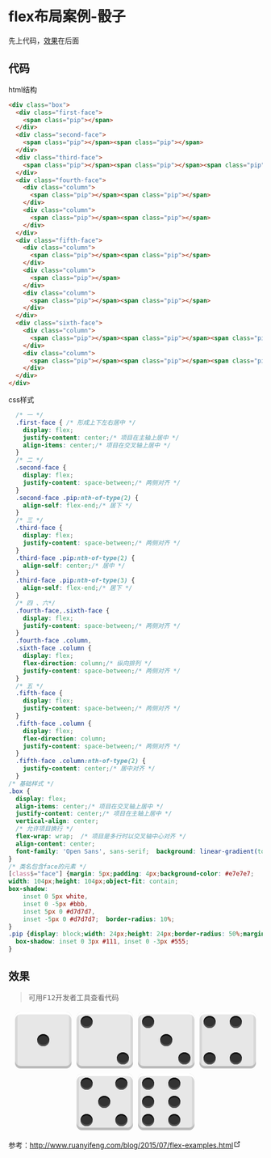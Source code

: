 # flex布局案例-骰子

先上代码，[效果](#效果)在后面

## 代码

html结构
```html
<div class="box">
  <div class="first-face">
    <span class="pip"></span>
  </div>
  <div class="second-face">
    <span class="pip"></span><span class="pip"></span>
  </div>
  <div class="third-face">
    <span class="pip"></span><span class="pip"></span><span class="pip"></span>
  </div>
  <div class="fourth-face">
    <div class="column">
      <span class="pip"></span><span class="pip"></span>
    </div>
    <div class="column">
      <span class="pip"></span><span class="pip"></span>
    </div>
  </div>
  <div class="fifth-face">
    <div class="column">
      <span class="pip"></span><span class="pip"></span>
    </div>
    <div class="column">
      <span class="pip"></span>
    </div>
    <div class="column">
      <span class="pip"></span><span class="pip"></span>
    </div>
  </div>
  <div class="sixth-face">
    <div class="column">
      <span class="pip"></span><span class="pip"></span><span class="pip"></span>
    </div>
    <div class="column">
      <span class="pip"></span><span class="pip"></span><span class="pip"></span>
    </div>
  </div>
</div>
```
css样式
```css
  /* 一 */
  .first-face { /* 形成上下左右居中 */
    display: flex;
    justify-content: center;/* 项目在主轴上居中 */
    align-items: center;/* 项目在交叉轴上居中 */
  }
  /* 二 */
  .second-face {
    display: flex;
    justify-content: space-between;/* 两侧对齐 */
  }
  .second-face .pip:nth-of-type(2) {
    align-self: flex-end;/* 居下 */
  }
  /* 三 */
  .third-face {
    display: flex;
    justify-content: space-between;/* 两侧对齐 */
  }
  .third-face .pip:nth-of-type(2) {
    align-self: center;/* 居中 */
  }
  .third-face .pip:nth-of-type(3) {
    align-self: flex-end;/* 居下 */
  }
  /* 四 、六*/
  .fourth-face,.sixth-face {
    display: flex;
    justify-content: space-between;/* 两侧对齐 */
  }
  .fourth-face .column,
  .sixth-face .column {
    display: flex;
    flex-direction: column;/* 纵向排列 */
    justify-content: space-between;/* 两侧对齐 */
  }
  /* 五 */
  .fifth-face {
    display: flex;
    justify-content: space-between;/* 两侧对齐 */
  }
  .fifth-face .column {
    display: flex;
    flex-direction: column;
    justify-content: space-between;/* 两侧对齐 */
  }
  .fifth-face .column:nth-of-type(2) {
    justify-content: center;/* 居中对齐 */
  }
/* 基础样式 */
.box {
  display: flex;
  align-items: center;/* 项目在交叉轴上居中 */
  justify-content: center;/* 项目在主轴上居中 */
  vertical-align: center;
  /* 允许项目换行 */
  flex-wrap: wrap;  /* 项目是多行时以交叉轴中心对齐 */
  align-content: center;
  font-family: 'Open Sans', sans-serif;  background: linear-gradient(top, #222, #333);
}
/* 类名包含face的元素 */
[class$="face"] {margin: 5px;padding: 4px;background-color: #e7e7e7;
width: 104px;height: 104px;object-fit: contain;
box-shadow:
    inset 0 5px white,
    inset 0 -5px #bbb,
    inset 5px 0 #d7d7d7,
    inset -5px 0 #d7d7d7;  border-radius: 10%;
}
.pip {display: block;width: 24px;height: 24px;border-radius: 50%;margin: 4px;  background-color: #333;
  box-shadow: inset 0 3px #111, inset 0 -3px #555;
}
```


## 效果
> 可用<kbd>F12</kbd>开发者工具查看代码

<div class="box">
  <div class="first-face">
    <span class="pip"></span>
  </div>
  <div class="second-face">
    <span class="pip"></span>
    <span class="pip"></span>
  </div>
  <div class="third-face">
    <span class="pip"></span>
    <span class="pip"></span>
    <span class="pip"></span>
  </div>
  <div class="fourth-face">
    <div class="column">
      <span class="pip"></span>
      <span class="pip"></span>
    </div>
    <div class="column">
      <span class="pip"></span>
      <span class="pip"></span>
    </div>
  </div>
  <div class="fifth-face">
    <div class="column">
      <span class="pip"></span>
      <span class="pip"></span>
    </div>
    <div class="column">
      <span class="pip"></span>
    </div>
    <div class="column">
      <span class="pip"></span>
      <span class="pip"></span>
    </div>
  </div>
  <div class="sixth-face">
    <div class="column">
      <span class="pip"></span>
      <span class="pip"></span>
      <span class="pip"></span>
    </div>
    <div class="column">
      <span class="pip"></span>
      <span class="pip"></span>
      <span class="pip"></span>
    </div>
  </div>
</div>
<style>
  /* 一 */
  .first-face { /* 形成上下左右居中 */
    display: flex;
    /* 项目在主轴上居中 */
    justify-content: center;
    /* 项目在交叉轴上居中 */
    align-items: center;
  }
  /* 二 */
  .second-face {
    display: flex;
    /* 两侧对齐 */
    justify-content: space-between;
  }
  .second-face .pip:nth-of-type(2) {
    /* 居下 */
    align-self: flex-end;
  }/* 三 */
  .third-face {
    display: flex;
    /* 两侧对齐 */
    justify-content: space-between;
  }
  .third-face .pip:nth-of-type(2) {
    /* 居中 */
    align-self: center;
  }
  .third-face .pip:nth-of-type(3) {
    /* 居下 */
    align-self: flex-end;
  }
  /* 四 、六*/
  .fourth-face,
  .sixth-face {
    display: flex;
    /* 两侧对齐 */
    justify-content: space-between;
  }
  .fourth-face .column,
  .sixth-face .column {
    display: flex;
    /* 纵向排列 */
    flex-direction: column;
    /* 两侧对齐 */
    justify-content: space-between;
  }
  /* 五 */
  .fifth-face {
    display: flex;
    /* 两侧对齐 */
    justify-content: space-between;
  }
  .fifth-face .column {
    display: flex;
    /* 纵向排列 */
    flex-direction: column;
    /* 两侧对齐 */
    justify-content: space-between;
  }
  .fifth-face .column:nth-of-type(2) {
    /* 居中对齐 */
    justify-content: center;
  }
/* 基础样式 */
.box {
  display: flex;
  /* 项目在交叉轴上居中 */
  align-items: center;
  /* 项目在主轴上居中 */
  justify-content: center;
  vertical-align: center;
  /* 允许项目换行 */
  flex-wrap: wrap;  /* 项目是多行时以交叉轴中心对齐 */
  align-content: center;
  font-family: 'Open Sans', sans-serif;  background: linear-gradient(top, #222, #333);
}
/* 类名包含face的元素 */
[class$="face"] {
  margin: 5px;
  padding: 4px;  background-color: #e7e7e7;
  width: 104px;
  height: 104px;
  object-fit: contain;  box-shadow:
    inset 0 5px white,
    inset 0 -5px #bbb,
    inset 5px 0 #d7d7d7,
    inset -5px 0 #d7d7d7;  border-radius: 10%;
}
.pip {
  display: block;
  width: 24px;
  height: 24px;
  border-radius: 50%;
  margin: 4px;  background-color: #333;
  box-shadow: inset 0 3px #111, inset 0 -3px #555;
}
</style>

<p>参考：<a href="http://www.ruanyifeng.com/blog/2015/07/flex-examples.html" target="_blank" rel="noopener noreferrer">http://www.ruanyifeng.com/blog/2015/07/flex-examples.html<svg xmlns="http://www.w3.org/2000/svg" aria-hidden="true" x="0px" y="0px" viewBox="0 0 100 100" width="15" height="15" class="icon outbound"><path fill="currentColor" d="M18.8,85.1h56l0,0c2.2,0,4-1.8,4-4v-32h-8v28h-48v-48h28v-8h-32l0,0c-2.2,0-4,1.8-4,4v56C14.8,83.3,16.6,85.1,18.8,85.1z"></path> <polygon fill="currentColor" points="45.7,48.7 51.3,54.3 77.2,28.5 77.2,37.2 85.2,37.2 85.2,14.9 62.8,14.9 62.8,22.9 71.5,22.9"></polygon></svg></a></p>